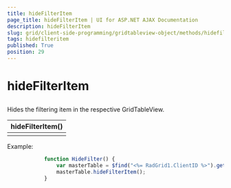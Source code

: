 ```yaml
---
title: hideFilterItem
page_title: hideFilterItem | UI for ASP.NET AJAX Documentation
description: hideFilterItem
slug: grid/client-side-programming/gridtableview-object/methods/hidefilteritem
tags: hidefilteritem
published: True
position: 29
---
```


# hideFilterItem



## 

Hides the filtering item in the respective GridTableView.


|  __hideFilterItem()__  |
| ------ |
||

Example:

````JavaScript
	        function HideFilter() {
	            var masterTable = $find("<%= RadGrid1.ClientID %>").get_masterTableView();
	            masterTable.hideFilterItem();
	        }
````


